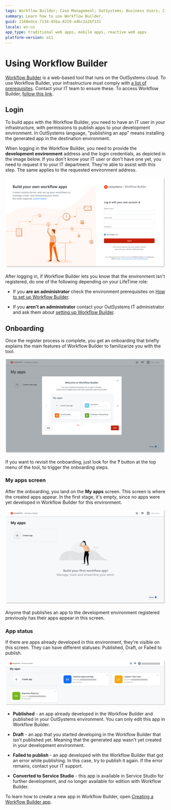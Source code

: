 ```yaml
---
tags: Workflow Builder; Case Management; OutSystems; Business Users; Citizen Developers; Citizen Dev; Workflow; Bussiness developers
summary: Learn how to use Workflow Builder.
guid: 2168edce-7134-45ba-8219-a46c2a26f131
locale: en-us
app_type: traditional web apps, mobile apps, reactive web apps
platform-version: o11
---
```


# Using Workflow Builder

[Workflow Builder](http://workflowbuilder.outsystems.com/) is a web-based tool that runs on the OutSystems cloud. To use Workflow Builder, your infrastructure must comply with [a list of prerequisites](how-setup.md#prerequisites). Contact your IT team to ensure these.
To access Workflow Builder, [follow this link](http://workflowbuilder.outsystems.com/).

## Login

To build apps with the Workflow Builder, you need to have an IT user in your infrastructure, with permissions to publish apps to your development environment. In OutSystems language, "publishing an app" means installing the generated app in the destination environment.

When logging in the Workflow Builder, you need to provide the **development environment** address and the login credentials, as depicted in the image below. If you don't know your IT user or don't have one yet, you need to request it to your IT department. They're able to assist with this step. The same applies to the requested environment address.

![Workflow Builder login page](images/wfb-login-page.png)

<div class="info" markdown="1">

After logging in, if Workflow Builder lets you know that the environment isn't registered, do one of the following depending on your LifeTime role:

* If you **are an administrator** check the environment prerequisites on [How to set up Workflow Builder](how-setup.md).

* If you **aren't an administrator** contact your OutSystems IT administrator and ask them about [setting up Workflow Builder](how-setup.md).

</div>

## Onboarding

Once the register process is complete, you get an onboarding that briefly explains the main features of Workflow Builder to familizarize you with the tool.

![Welcome Caroucell](images/wfb-welcome-page.png)

If you want to revisit the onboarding, just look for the **?** button at the top menu of the tool, to trigger the onboarding steps.

### My apps screen

After the onboarding, you land on the **My apps** screen. This screen is where the created apps appear. In the first stage, it's empty, since no apps were yet developed in Workflow Builder for this environment.

![Welcome Caroucell](images/wfb-welcome-build-first-app.png)

Anyone that publishes an app to the development environment registered previously has their apps appear in this screen.

### App status

If there are apps already developed in this environment, they're visible on this screen. They can have different statuses: Published, Draft, or Failed to publish.

![My apps screen with examples](images/wfb-my-apps-screen.png?width=750)

* **Published** - an app already developed in the Workflow Builder and published in your OutSystems environment. You can only edit this app in Workflow Builder.

* **Draft** - an app that you started developing in the Workflow Builder that isn't published yet. Meaning that the generated app wasn't yet created in your development environment.

* **Failed to publish** - an app developed with the Workflow Builder that got an error while publishing. In this case, try to publish it again. If the error remains, contact your IT support.

* **Converted to Service Studio** - this app is available in Service Studio for further development, and no longer available for edition with Workflow Builder.

To learn how to create a new app in Workflow Builder, open [Creating a Workflow Builder app](how-workflow-design.md).

